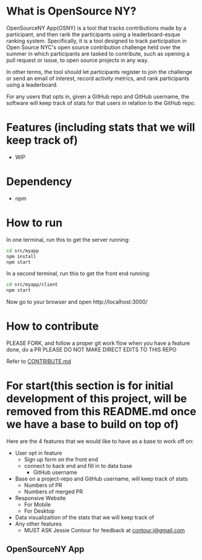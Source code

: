 # What is OpenSource NY?
  OpenSourceNY App(OSNY) is a tool that tracks contributions made by a participant, and then rank the participants using a leaderboard-esque ranking system. Specifically, it is a tool designed to track participation in Open Source NYC's open source contribution challenge held over the summer in which participants are tasked to contribute, such as opening a pull request or issue, to open source projects in any way.

  In other terms, the tool should let participants register to join the challenge or send an email of interest, record activity metrics, and rank participants using a leaderboard.


  For any users that opts in, given a GitHub repo and GitHub username, the software will keep track of stats for that users in relation to the GitHub repo.

# Features (including stats that we will keep track of)
  - WIP

# Dependency
* npm

# How to run
  In one terminal, run this to get the server running:
  ```bash
  cd src/myapp
  npm install
  npm start
  ```
  In a second terminal, run this to get the front end running:
  ```bash
  cd src/myapp/client
  npm start
  ```

  Now go to your browser and open http://localhost:3000/

# How to contribute
  PLEASE FORK, and follow a proper git work flow
  when you have a feature done, do a PR
  PLEASE DO NOT MAKE DIRECT EDITS TO THIS REPO

  Refer to [CONTRIBUTE.md](./CONTRIBUTE.md)


# For start(this section is for initial development of this project, will be removed from this README.md once we have a base to build on top of)
  Here are the 4 features that we would like to have as a base to work off on:

  * User opt in feature
    - Sign up form on the front end
    - connect to back end and fill in to data base
      - GitHub username
  * Base on a project-repo and GitHub username, will keep track of stats
    - Numbers of PR
    - Numbers of merged PR
  * Responsive Website
    - For Mobile
    - For Desktop
  * Data visualizaition of the stats that we will keep track of
  * Any other features
    - MUST ASK Jessie Contour for feedback at contour.j@gmail.com
<h2>OpenSourceNY App</h2>

